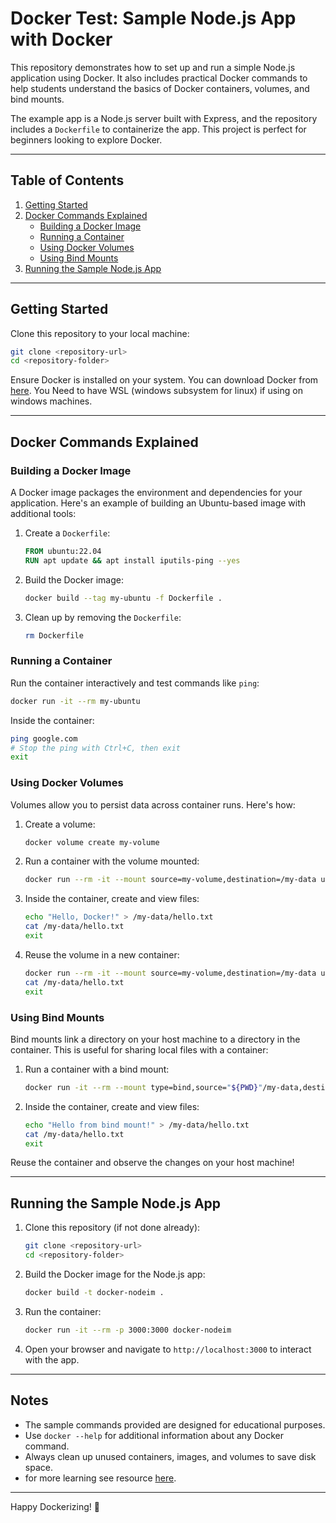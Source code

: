 # Docker Test: Sample Node.js App with Docker

This repository demonstrates how to set up and run a simple Node.js application using Docker. It also includes practical Docker commands to help students understand the basics of Docker containers, volumes, and bind mounts.

The example app is a Node.js server built with Express, and the repository includes a `Dockerfile` to containerize the app. This project is perfect for beginners looking to explore Docker.

---

## Table of Contents

1. [Getting Started](#getting-started)
2. [Docker Commands Explained](#docker-commands-explained)
   - [Building a Docker Image](#building-a-docker-image)
   - [Running a Container](#running-a-container)
   - [Using Docker Volumes](#using-docker-volumes)
   - [Using Bind Mounts](#using-bind-mounts)
3. [Running the Sample Node.js App](#running-the-sample-nodejs-app)

---

## Getting Started

Clone this repository to your local machine:

```bash
git clone <repository-url>
cd <repository-folder>
```

Ensure Docker is installed on your system. You can download Docker from [here](https://www.docker.com/).
You Need to have WSL (windows subsystem for linux) if using on windows machines.

---

## Docker Commands Explained

### Building a Docker Image

A Docker image packages the environment and dependencies for your application. Here's an example of building an Ubuntu-based image with additional tools:

1. Create a `Dockerfile`:
   ```dockerfile
   FROM ubuntu:22.04
   RUN apt update && apt install iputils-ping --yes
   ```
2. Build the Docker image:
   ```bash
   docker build --tag my-ubuntu -f Dockerfile .
   ```
3. Clean up by removing the `Dockerfile`:
   ```bash
   rm Dockerfile
   ```

### Running a Container

Run the container interactively and test commands like `ping`:
```bash
docker run -it --rm my-ubuntu
```

Inside the container:
```bash
ping google.com
# Stop the ping with Ctrl+C, then exit
exit
```

### Using Docker Volumes

Volumes allow you to persist data across container runs. Here's how:

1. Create a volume:
   ```bash
   docker volume create my-volume
   ```
2. Run a container with the volume mounted:
   ```bash
   docker run --rm -it --mount source=my-volume,destination=/my-data ubuntu:22.04
   ```
3. Inside the container, create and view files:
   ```bash
   echo "Hello, Docker!" > /my-data/hello.txt
   cat /my-data/hello.txt
   exit
   ```
4. Reuse the volume in a new container:
   ```bash
   docker run --rm -it --mount source=my-volume,destination=/my-data ubuntu:22.04
   cat /my-data/hello.txt
   exit
   ```

### Using Bind Mounts

Bind mounts link a directory on your host machine to a directory in the container. This is useful for sharing local files with a container:

1. Run a container with a bind mount:
   ```bash
   docker run -it --rm --mount type=bind,source="${PWD}"/my-data,destination=/my-data ubuntu:22.04
   ```
2. Inside the container, create and view files:
   ```bash
   echo "Hello from bind mount!" > /my-data/hello.txt
   cat /my-data/hello.txt
   exit
   ```

Reuse the container and observe the changes on your host machine!

---

## Running the Sample Node.js App

1. Clone this repository (if not done already):
   ```bash
   git clone <repository-url>
   cd <repository-folder>
   ```

2. Build the Docker image for the Node.js app:
   ```bash
   docker build -t docker-nodeim .
   ```

3. Run the container:
   ```bash
   docker run -it --rm -p 3000:3000 docker-nodeim
   ```

4. Open your browser and navigate to `http://localhost:3000` to interact with the app.

---

## Notes

- The sample commands provided are designed for educational purposes.
- Use `docker --help` for additional information about any Docker command.
- Always clean up unused containers, images, and volumes to save disk space.
- for more learning see resource [here](https://courses.devopsdirective.com/docker-beginner-to-pro/lessons/00-introduction/01-main).

---

Happy Dockerizing! 🚀

